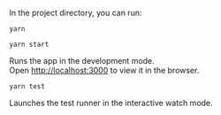 In the project directory, you can run:

`yarn`

`yarn start`

Runs the app in the development mode.\
Open [http://localhost:3000](http://localhost:3000) to view it in the browser.

`yarn test`

Launches the test runner in the interactive watch mode.

